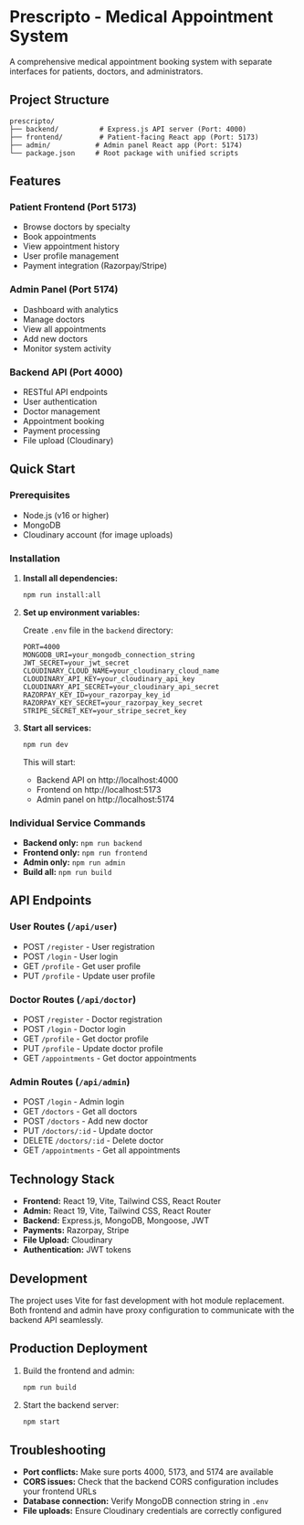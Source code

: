 # Prescripto - Medical Appointment System

A comprehensive medical appointment booking system with separate interfaces for patients, doctors, and administrators.

## Project Structure

```
prescripto/
├── backend/          # Express.js API server (Port: 4000)
├── frontend/         # Patient-facing React app (Port: 5173)
├── admin/           # Admin panel React app (Port: 5174)
└── package.json     # Root package with unified scripts
```

## Features

### Patient Frontend (Port 5173)

- Browse doctors by specialty
- Book appointments
- View appointment history
- User profile management
- Payment integration (Razorpay/Stripe)

### Admin Panel (Port 5174)

- Dashboard with analytics
- Manage doctors
- View all appointments
- Add new doctors
- Monitor system activity

### Backend API (Port 4000)

- RESTful API endpoints
- User authentication
- Doctor management
- Appointment booking
- Payment processing
- File upload (Cloudinary)

## Quick Start

### Prerequisites

- Node.js (v16 or higher)
- MongoDB
- Cloudinary account (for image uploads)

### Installation

1. **Install all dependencies:**

   ```bash
   npm run install:all
   ```

2. **Set up environment variables:**

   Create `.env` file in the `backend` directory:

   ```env
   PORT=4000
   MONGODB_URI=your_mongodb_connection_string
   JWT_SECRET=your_jwt_secret
   CLOUDINARY_CLOUD_NAME=your_cloudinary_cloud_name
   CLOUDINARY_API_KEY=your_cloudinary_api_key
   CLOUDINARY_API_SECRET=your_cloudinary_api_secret
   RAZORPAY_KEY_ID=your_razorpay_key_id
   RAZORPAY_KEY_SECRET=your_razorpay_key_secret
   STRIPE_SECRET_KEY=your_stripe_secret_key
   ```

3. **Start all services:**

   ```bash
   npm run dev
   ```

   This will start:

   - Backend API on http://localhost:4000
   - Frontend on http://localhost:5173
   - Admin panel on http://localhost:5174

### Individual Service Commands

- **Backend only:** `npm run backend`
- **Frontend only:** `npm run frontend`
- **Admin only:** `npm run admin`
- **Build all:** `npm run build`

## API Endpoints

### User Routes (`/api/user`)

- POST `/register` - User registration
- POST `/login` - User login
- GET `/profile` - Get user profile
- PUT `/profile` - Update user profile

### Doctor Routes (`/api/doctor`)

- POST `/register` - Doctor registration
- POST `/login` - Doctor login
- GET `/profile` - Get doctor profile
- PUT `/profile` - Update doctor profile
- GET `/appointments` - Get doctor appointments

### Admin Routes (`/api/admin`)

- POST `/login` - Admin login
- GET `/doctors` - Get all doctors
- POST `/doctors` - Add new doctor
- PUT `/doctors/:id` - Update doctor
- DELETE `/doctors/:id` - Delete doctor
- GET `/appointments` - Get all appointments

## Technology Stack

- **Frontend:** React 19, Vite, Tailwind CSS, React Router
- **Admin:** React 19, Vite, Tailwind CSS, React Router
- **Backend:** Express.js, MongoDB, Mongoose, JWT
- **Payments:** Razorpay, Stripe
- **File Upload:** Cloudinary
- **Authentication:** JWT tokens

## Development

The project uses Vite for fast development with hot module replacement. Both frontend and admin have proxy configuration to communicate with the backend API seamlessly.

## Production Deployment

1. Build the frontend and admin:

   ```bash
   npm run build
   ```

2. Start the backend server:
   ```bash
   npm start
   ```

## Troubleshooting

- **Port conflicts:** Make sure ports 4000, 5173, and 5174 are available
- **CORS issues:** Check that the backend CORS configuration includes your frontend URLs
- **Database connection:** Verify MongoDB connection string in `.env`
- **File uploads:** Ensure Cloudinary credentials are correctly configured
